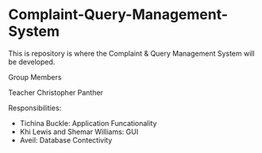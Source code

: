 # Complaint-Query-Management-System

This is repository is where the Complaint & Query Management System will be developed.

Group Members 

Teacher Christopher Panther

Responsibilities:
 - Tichina Buckle: Application Funcationality
 - Khi Lewis and Shemar Williams: GUI
 - Aveil: Database Contectivity

